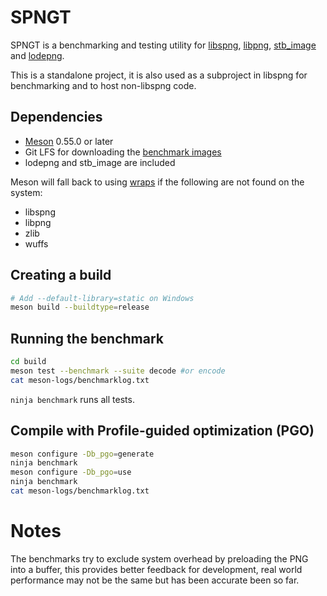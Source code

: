 # SPNGT

SPNGT is a benchmarking and testing utility for [libspng](https://libspng.org),
[libpng](http://www.libpng.org/pub/png/libpng.html),
[stb_image](https://github.com/nothings/stb/blob/master/stb_image.h) and
[lodepng](https://github.com/lvandeve/lodepng).

This is a standalone project, it is also used as a subproject in libspng for benchmarking
and to host non-libspng code.

## Dependencies

* [Meson](https://mesonbuild.com) 0.55.0 or later
* Git LFS for downloading the [benchmark images](https://github.com/libspng/benchmark_images/)
* lodepng and stb_image are included

Meson will fall back to using [wraps](https://mesonbuild.com/Wrap-dependency-system-manual.html)
if the following are not found on the system:
* libspng
* libpng
* zlib
* wuffs

## Creating a build

```bash
# Add --default-library=static on Windows
meson build --buildtype=release
```

## Running the benchmark

```bash
cd build
meson test --benchmark --suite decode #or encode
cat meson-logs/benchmarklog.txt
```

`ninja benchmark` runs all tests.

## Compile with Profile-guided optimization (PGO)

```bash
meson configure -Db_pgo=generate
ninja benchmark
meson configure -Db_pgo=use
ninja benchmark
cat meson-logs/benchmarklog.txt
```

# Notes

The benchmarks try to exclude system overhead by preloading the PNG into a buffer,
this provides better feedback for development,
real world performance may not be the same but has been accurate been so far.
